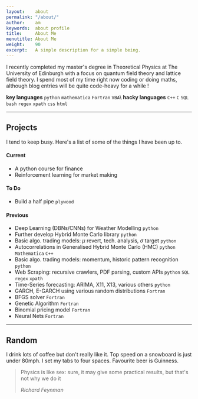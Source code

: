 ```yaml
---
layout:    about
permalink: "/about/"
author:    am
keywords:  about profile
title:     About Me
menutitle: About Me
weight:    90
excerpt:   A simple description for a simple being.
---
```


I recently completed my master's degree in Theoretical Physics at The University of Edinburgh 
with a focus on quantum field theory and lattice field theory. 
I spend most of my time right now coding or doing maths, although blog entries will be quite
code-heavy for a while !

**key languages** `python` `mathematica` `Fortran` `VBA`\\
**hacky languages** `C++` `C` `SQL` `bash` `regex` `xpath` `css` `html`

---

## Projects

I tend to keep busy. Here's a list of some of the things I have been up to.

#### Current

 - A python course for finance
 - Reinforcement learning for market making

#### To Do

 - Build a half pipe `plywood`

#### Previous

 - Deep Learning (DBNs/CNNs) for Weather Modelling `python`
 - Further develop Hybrid Monte Carlo library `python`
 - Basic algo. trading models: $\mu$ revert, tech. analysis, $\sigma$ target `python`
 - Autocorrelations in Generalised Hybrid Monte Carlo (HMC) `python` `Mathematica` `C++`
 - Basic algo. trading models: momentum, historic pattern recognition `python`
 - Web Scraping: recursive crawlers, PDF parsing, custom APIs `python` `SQL` `regex` `xpath`
 - Time-Series forecasting: ARIMA, X11, X13, various others `python`
 - GARCH, E-GARCH using various random distributions `Fortran`
 - BFGS solver `Fortran`
 - Genetic Algorithm `Fortran`
 - Binomial pricing model `Fortran`
 - Neural Nets `Fortran`

---

## Random
I drink lots of coffee but don't really like it. Top speed on a snowboard is just under 80mph. I set my tabs to four spaces. Favourite beer is Guinness.

> Physics is like sex: sure, it may give some practical results, but that's not why we do it
>
> <cite>Richard Feynman</cite>